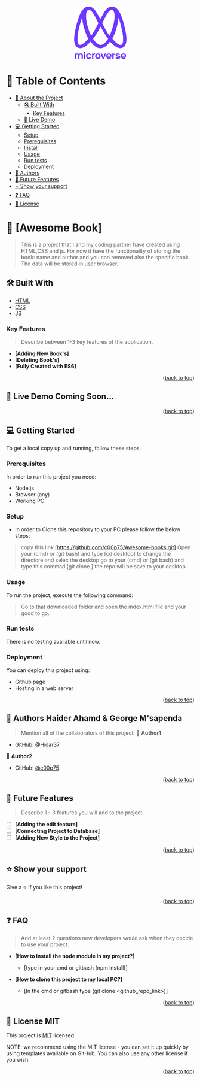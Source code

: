<a name="readme-top"></a>
<div align="center">

  <img src="murple_logo.png" alt="logo" width="140"  height="auto" />
  <br/>

</div>

# 📗 Table of Contents

- [📖 About the Project](#about-project)
  - [🛠 Built With](#built-with)
    - [Key Features](#key-features)
  - [🚀 Live Demo](#live-demo)
- [💻 Getting Started](#getting-started)
  - [Setup](#setup)
  - [Prerequisites](#prerequisites)
  - [Install](#install)
  - [Usage](#usage)
  - [Run tests](#run-tests)
  - [Deployment](#triangular_flag_on_post-deployment)
- [👥 Authors](#authors)
- [🔭 Future Features](#future-features)
- [⭐️ Show your support](#support)
- [❓ FAQ](#faq)
- [📝 License](#license)

<!-- PROJECT DESCRIPTION -->

# 📖 [Awesome Book] <a name="about-project"></a>

> This is a project that I and my coding partner have created using HTML,CSS and js. For now it have the functionality of storing the book: name and author and you can removed also the specific book. The data will be stored in user browser.

## 🛠 Built With <a name="built-with"></a>
  <ul>
    <li><a href="https://reactjs.org/">HTML</a></li>
    <li><a href="https://reactjs.org/">CSS</a></li>
    <li><a href="https://reactjs.org/">JS</a></li>
  </ul>
<!-- Features -->

### Key Features <a name="key-features"></a>

> Describe between 1-3 key features of the application.
- **[Adding New Book's]**
- **[Deleting Book's]**
- **[Fully Created with ES6]**

<p align="right">(<a href="#readme-top">back to top</a>)</p>

<!-- LIVE DEMO -->

## 🚀 Live Demo <a name="live-demo">Coming Soon...</a>

<p align="right">(<a href="#readme-top">back to top</a>)</p>

<!-- GETTING STARTED -->

## 💻 Getting Started <a name="getting-started"></a>

To get a local copy up and running, follow these steps.

### Prerequisites

In order to run this project you need:
- Node.js
- Browser (any)
- Working PC

### Setup

- In order to Clone this repository to your PC please follow the below steps:
 > copy this link [https://github.com/c00p75/Awesome-books.git]
 > Open your (cmd) or (git bash) and type [cd desktop] to change the directore and selec the desktop
 > go to your (cmd) or (git bash) and type this commad [git clone <copy the repo link>] the repo will be save to your desktop.

### Usage

To run the project, execute the following command:

> Go to that downloaded folder and open the index.html file and your good to go.

### Run tests

There is no testing available until now.

### Deployment

You can deploy this project using:
- Github page 
- Hosting in a web server

<p align="right">(<a href="#readme-top">back to top</a>)</p>

<!-- AUTHORS -->

## 👥 Authors <a name="authors">Haider Ahamd & George M'sapenda</a>

> Mention all of the collaborators of this project.
👤 **Author1**

- GitHub: [@Hidar37](https://github.com/Hidar37)

👤 **Author2**

- GitHub: [@c00p75](https://github.com/c00p75)

<p align="right">(<a href="#readme-top">back to top</a>)</p>

<!-- FUTURE FEATURES -->

## 🔭 Future Features <a name="future-features"></a>

> Describe 1 - 3 features you will add to the project.
- [ ] **[Adding the edit feature]**
- [ ] **[Connecting Project to Database]**
- [ ] **[Adding New Style to the Project]**

<p align="right">(<a href="#readme-top">back to top</a>)</p>


<!-- SUPPORT -->

## ⭐️ Show your support <a name="support"></a>

Give a ⭐️ if you like this project!

<p align="right">(<a href="#readme-top">back to top</a>)</p>

<!-- FAQ (optional) -->

## ❓ FAQ <a name="faq"></a>

> Add at least 2 questions new developers would ask when they decide to use your project.
- **[How to install the node module in my project?]**

  - [type in your cmd or gitbash (npm install)]

- **[How to clone this project to my local PC?]**

  - [In the cmd or gitbash type (git clone <github_repo_link>)]

<p align="right">(<a href="#readme-top">back to top</a>)</p>

<!-- LICENSE -->

## 📝 License <a name="license">MIT</a>

This project is [MIT](./LICENSE) licensed.

NOTE: we recommend using the MIT license - you can set it up quickly by using templates available on GitHub. You can also use any other license if you wish.

<p align="right">(<a href="#readme-top">back to top</a>)</p>